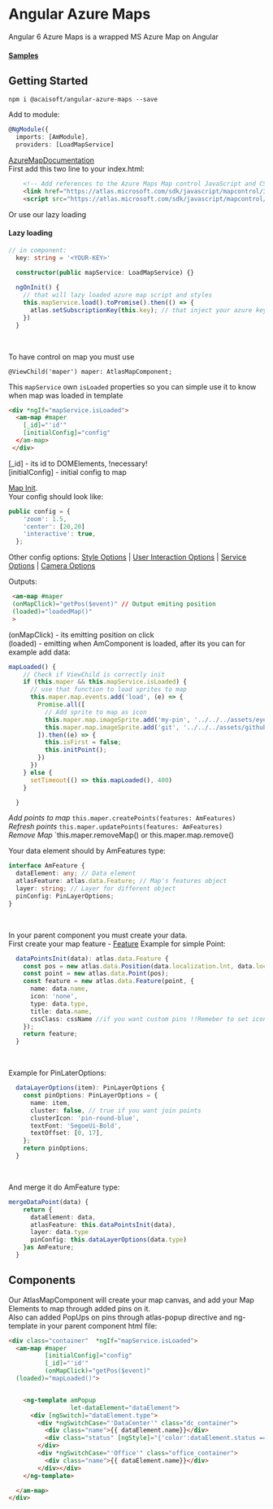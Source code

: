 # Angular Azure Maps
Angular 6 Azure Maps is a wrapped MS Azure Map on Angular

#### [Samples]
## Getting Started
```node 
npm i @acaisoft/angular-azure-maps --save
```

Add to module:
```ts
@NgModule({
  imports: [AmModule],
  providers: [LoadMapService]
```


[AzureMapDocumentation]<br>
First add this two line to your index.html:
```html
    <!-- Add references to the Azure Maps Map control JavaScript and CSS files. -->
    <link href="https://atlas.microsoft.com/sdk/javascript/mapcontrol/3/atlas.min.css" rel="stylesheet" />
    <script src="https://atlas.microsoft.com/sdk/javascript/mapcontrol/3/atlas.min.js"></script>
````
Or use our lazy loading
#### Lazy loading
```ts
// in component:
  key: string = '<YOUR-KEY>'
  
  constructor(public mapService: LoadMapService) {}

  ngOnInit() {
    // that will lazy loaded azure map script and styles
    this.mapService.load().toPromise().then(() => {
      atlas.setSubscriptionKey(this.key); // that inject your azure key
    })
  }
```
<br>

To have control on map you must use <br>
```
@ViewChild('maper') maper: AtlasMapComponent;
```

This `mapService` own `isLoaded` properties so you can simple use it to know when map was loaded in template
```html
<div *ngIf="mapService.isLoaded">
  <am-map #maper
    [_id]="'id'"
    [initialConfig]="config"
  </am-map>
 </div>
```
[_id] - its id to DOMElements, !necessary! <br>
[initialConfig] - initial config to map

[Map Init].
<br>
Your config should look like:
```ts
public config = {
    'zoom': 1.5,
    'center': [20,20]
    'interactive': true,
  };
```
Other config options: [Style Options] | [User Interaction Options] | [Service Options] | [Camera Options]
<br>

Outputs:
```html
 <am-map #maper 
 (onMapClick)="getPos($event)" // Output emiting position
 (loaded)="loadedMap()"
 >
```
(onMapClick) - its emitting position on click <br>
(loaded) - emitting when AmComponent is loaded, after its you can for example add data:
```ts
mapLoaded() {
    // Check if ViewChild is correctly init
    if (this.maper && this.mapService.isLoaded) {
      // use that function to load sprites to map
      this.maper.map.events.add('load', (e) => {
        Promise.all([
          // Add sprite to map as icon
          this.maper.map.imageSprite.add('my-pin', '../../../assets/eye-crossed.svg'),
          this.maper.map.imageSprite.add('git', '../../../assets/github-small.svg')
        ]).then((e) => {
          this.isFirst = false;
          this.initPoint();
        })
      })
    } else {
      setTimeout(() => this.mapLoaded(), 400)
    }

  }
```




*Add points to map*
`this.maper.createPoints(features: AmFeatures)`
<br>
*Refresh points*
`this.maper.updatePoints(features: AmFeatures)`
<br>
*Remove Map*
`this.maper.removeMap() or this.maper.map.remove() <br>

Your data element should by AmFeatures type:

```ts
interface AmFeature {
  dataElement: any; // Data element
  atlasFeature: atlas.data.Feature; // Map's features object
  layer: string; // Layer for different object
  pinConfig: PinLayerOptions;
}
```
<br>


In your parent component you must create your data.
<br>
First create your map feature - [Feature]
Example for simple Point:
```ts
  dataPointsInit(data): atlas.data.Feature {
    const pos = new atlas.data.Position(data.localization.lnt, data.localization.lng);
    const point = new atlas.data.Point(pos);
    const feature = new atlas.data.Feature(point, {
      name: data.name,
      icon: 'none',
      type: data.type,
      title: data.name,
      cssClass: cssName //if you want custom pins !!Remeber to set icon: 'nope',
    });
    return feature;
  }
```

<br>


Example for PinLaterOptions:
```ts
  dataLayerOptions(item): PinLayerOptions {
    const pinOptions: PinLayerOptions = {
      name: item,
      cluster: false, // true if you want join points
      clusterIcon: 'pin-round-blue',
      textFont: 'SegoeUi-Bold',
      textOffset: [0, 17],
    };
    return pinOptions;
  }
```
<br>

And merge it do AmFeature type:
```ts
mergeDataPoint(data) {
    return {
      dataElement: data,
      atlasFeature: this.dataPointsInit(data),
      layer: data.type
      pinConfig: this.dataLayerOptions(data.type)
    }as AmFeature;
  }
```

## Components
Our AtlasMapComponent will create your map canvas, and add your Map Elements to map through added pins on it.<br>
Also can added PopUps on pins through atlas-popup directive and ng-template in your parent component html file:
```html
<div class="container"  *ngIf="mapService.isLoaded">
  <am-map #maper
          [initialConfig]="config"
          [_id]="'id'"
          (onMapClick)="getPos($event)"
  (loaded)="mapLoaded()">


    <ng-template amPopup
                 let-dataElement="dataElement">
      <div [ngSwitch]="dataElement.type">
        <div *ngSwitchCase="'DataCenter'" class="dc_container">
          <div class="name">{{ dataElement.name}}</div>
          <div class="status" [ngStyle]="{'color':dataElement.status === 'Online' ? 'blue' : 'red'}"> {{ dataElement.status }}</div>
        </div>
        <div *ngSwitchCase="'Office'" class="office_container">
          <div class="name">{{ dataElement.name}}</div>
        </div></div>
    </ng-template>

  </am-map>
</div>
```



[Map Init]: https://docs.microsoft.com/pl-pl/javascript/api/azure-maps-javascript/map?view=azure-iot-typescript-latest
[Feature]: https://docs.microsoft.com/pl-pl/javascript/api/azure-maps-javascript/feature?view=azure-iot-typescript-latest
[AzureMapDocumentation]: https://docs.microsoft.com/pl-pl/javascript/api/azure-maps-javascript/?view=azure-iot-typescript-latest
[Options]: https://docs.microsoft.com/pl-pl/javascript/api/azure-maps-javascript/azure-maps-javascript.object%20definitions?view=azure-iot-typescript-latest
[Style Options]: https://docs.microsoft.com/pl-pl/javascript/api/azure-maps-javascript/styleoptions?view=azure-iot-typescript-latest
[User Interaction Options]: https://docs.microsoft.com/pl-pl/javascript/api/azure-maps-javascript/userinteractionoptions?view=azure-iot-typescript-latest
[Service Options]: https://docs.microsoft.com/pl-pl/javascript/api/azure-maps-javascript/serviceoptions?view=azure-iot-typescript-latest
[Camera Options]: https://docs.microsoft.com/pl-pl/javascript/api/azure-maps-javascript/cameraoptions?view=azure-iot-typescript-latest
[Samples]: https://github.com/srednicki95/am_samples/tree/master/src/app/dashboard
